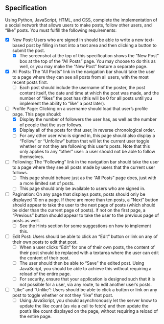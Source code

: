 ## Specification

Using Python, JavaScript, HTML, and CSS, complete the implementation of a social network that allows users to make posts, follow other users, and “like” posts. You must fulfill the following requirements:

- [x] New Post: Users who are signed in should be able to write a new text-based post by filling in text into a text area and then clicking a button to submit the post.
    - [x] The screenshot at the top of this specification shows the “New Post” box at the top of the “All Posts” page. You may choose to do this as well, or you may make the “New Post” feature a separate page.
- [x] All Posts: The “All Posts” link in the navigation bar should take the user to a page where they can see all posts from all users, with the most recent posts first.
    - [ ] Each post should include the username of the poster, the post content itself, the date and time at which the post was made, and the number of “likes” the post has (this will be 0 for all posts until you implement the ability to “like” a post later).
- [ ] Profile Page: Clicking on a username should load that user’s profile page. This page should:
    - [x] Display the number of followers the user has, as well as the number of people that the user follows.
    - [x] Display all of the posts for that user, in reverse chronological order.
    - [ ] For any other user who is signed in, this page should also display a “Follow” or “Unfollow” button that will let the current user toggle whether or not they are following this user’s posts. Note that this only applies to any “other” user: a user should not be able to follow themselves.
- [ ] Following: The “Following” link in the navigation bar should take the user to a page where they see all posts made by users that the current user follows.
    - [ ] This page should behave just as the “All Posts” page does, just with a more limited set of posts.
    - [ ] This page should only be available to users who are signed in.
- [ ] Pagination: On any page that displays posts, posts should only be displayed 10 on a page. If there are more than ten posts, a “Next” button should appear to take the user to the next page of posts (which should be older than the current page of posts). If not on the first page, a “Previous” button should appear to take the user to the previous page of posts as well.
    - [ ] See the Hints section for some suggestions on how to implement this.
- [ ] Edit Post: Users should be able to click an “Edit” button or link on any of their own posts to edit that post.
    - [ ] When a user clicks “Edit” for one of their own posts, the content of their post should be replaced with a textarea where the user can edit the content of their post.
    - [ ] The user should then be able to “Save” the edited post. Using JavaScript, you should be able to achieve this without requiring a reload of the entire page.
    - [ ] For security, ensure that your application is designed such that it is not possible for a user, via any route, to edit another user’s posts.
- [ ] “Like” and “Unlike”: Users should be able to click a button or link on any post to toggle whether or not they “like” that post.
    - [ ] Using JavaScript, you should asynchronously let the server know to update the like count (as via a call to fetch) and then update the post’s like count displayed on the page, without requiring a reload of the entire page.